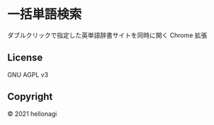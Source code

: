 # 一括単語検索

ダブルクリックで指定した英単語辞書サイトを同時に開く Chrome 拡張

## License

GNU AGPL v3

## Copyright

© 2021 hellonagi
